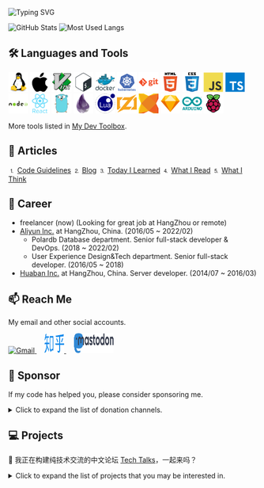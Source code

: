 ![Typing SVG](https://readme-typing-svg.demolab.com?font=Noto+Sans&weight=600&size=32&duration=2500&color=0C82FF&vCenter=true&multiline=true&repeat=false&width=520&height=100&lines=Hi%2C+I'm+ADoyle;A+Full-Stack+%26+DevOps+Engineer)

![GitHub Stats](https://github-readme-stats-adoyle-h.vercel.app/api?username=adoyle-h&show_icons=true&theme=ayu-mirage&bg_color=3B3B3F&text_color=E3E3E1&custom_title=Github+Stats&card_width=400&line_height=24&hide_border=true)
![Most Used Langs](https://github-readme-stats-adoyle-h.vercel.app/api/top-langs/?username=adoyle-h&langs_count=8&theme=ayu-mirage&bg_color=3B3B3F&text_color=E3E3E1&layout=compact&hide_border=true&custom_title=Most+Used+Languages&hide=HTML,CSS,Perl,Makefile)

## 🛠️ Languages and Tools

<p align="left">
  <img src="https://raw.githubusercontent.com/devicons/devicon/master/icons/linux/linux-original.svg" alt="linux" width="40" height="40"/>
  <img src="https://raw.githubusercontent.com/devicons/devicon/master/icons/apple/apple-original.svg" alt="macos" width="40" height="40"/>
  <img src="https://raw.githubusercontent.com/devicons/devicon/master/icons/vim/vim-original.svg" alt="vim" width="40" height="40"/>
  <img src="https://raw.githubusercontent.com/devicons/devicon/master/icons/bash/bash-original.svg" alt="bash" width="40" height="40"/>
  <img src="https://raw.githubusercontent.com/devicons/devicon/master/icons/docker/docker-original-wordmark.svg" alt="docker" width="40" height="40"/>
  <img src="https://raw.githubusercontent.com/devicons/devicon/master/icons/kubernetes/kubernetes-plain-wordmark.svg" alt="kubernetes" width="40" height="40"/>
  <img src="https://raw.githubusercontent.com/devicons/devicon/master/icons/git/git-plain-wordmark.svg" alt="git" width="40" height="40"/>
  <img src="https://raw.githubusercontent.com/devicons/devicon/master/icons/html5/html5-original-wordmark.svg" alt="html5" width="40" height="40"/>
  <img src="https://raw.githubusercontent.com/devicons/devicon/master/icons/css3/css3-original-wordmark.svg" alt="css3" width="40" height="40"/>
  <img src="https://raw.githubusercontent.com/devicons/devicon/master/icons/javascript/javascript-original.svg" alt="javascript" width="40" height="40"/>
  <img src="https://raw.githubusercontent.com/devicons/devicon/master/icons/typescript/typescript-original.svg" alt="typescript" width="40" height="40"/>
  <img src="https://raw.githubusercontent.com/devicons/devicon/master/icons/nodejs/nodejs-original-wordmark.svg" alt="nodejs" width="40" height="40"/>
  <img src="https://raw.githubusercontent.com/devicons/devicon/master/icons/react/react-original-wordmark.svg" alt="react" width="40" height="40"/>
  <img src="https://raw.githubusercontent.com/devicons/devicon/master/icons/go/go-original.svg" alt="go" width="40" height="40"/>
  <img src="https://raw.githubusercontent.com/devicons/devicon/master/icons/elixir/elixir-original.svg" alt="elixir" width="40" height="40"/>
  <img src="https://raw.githubusercontent.com/devicons/devicon/master/icons/lua/lua-original-wordmark.svg" alt="lua" width="40" height="40"/>
  <img src="https://raw.githubusercontent.com/devicons/devicon/master/icons/zig/zig-original.svg" alt="zig" width="40" height="40"/>
  <img src="https://raw.githubusercontent.com/devicons/devicon/master/icons/haxe/haxe-original.svg" alt="haxe" width="40" height="40"/>
  <img src="https://raw.githubusercontent.com/devicons/devicon/master/icons/sketch/sketch-original.svg" alt="sketch" width="40" height="40"/>
  <img src="https://raw.githubusercontent.com/devicons/devicon/master/icons/arduino/arduino-original-wordmark.svg" alt="arduino" width="40" height="40"/>
  <img src="https://raw.githubusercontent.com/devicons/devicon/master/icons/raspberrypi/raspberrypi-original.svg" alt="raspberrypi" width="40" height="40"/>
</p>

More tools listed in [My Dev Toolbox](https://tools.adoyle.me/).

## 📖 Articles

⒈  [Code Guidelines](https://gcg.adoyle.me/) ⒉  [Blog](https://adoyle.me/blog/) ⒊  [Today I Learned](https://github.com/adoyle-h/Today-I-Learned) ⒋  [What I Read](https://github.com/adoyle-h/What-I-Read) ⒌  [What I Think](https://talks.adoyle.me/think)

## 💼 Career

- freelancer (now) (Looking for great job at HangZhou or remote)
- [Aliyun Inc.](https://www.aliyun.com) at HangZhou, China. (2016/05 ~ 2022/02)
  - Polardb Database department. Senior full-stack developer & DevOps. (2018 ~ 2022/02)
  - User Experience Design&Tech department. Senior full-stack developer. (2016/05 ~ 2018)
- [Huaban Inc.](https://huaban.com/) at HangZhou, China. Server developer. (2014/07 ~ 2016/03)

## 📫 Reach Me

My email and other social accounts.

<p>
  <a href="mailto:adoyle.h@gmail.com" target="_blank">
    <img src="https://www.vectorlogo.zone/logos/gmail/gmail-ar21.svg" alt="Gmail" width="80" height="40"/>
  </a>
  &nbsp;&nbsp;&nbsp;
  <a href="https://www.zhihu.com/people/ADoyle" target="_blank">
    <img src="https://raw.githubusercontent.com/adoyle-h/_imgs/master/icons/zhihu.svg" alt="zhihu" width="40" height="40"/>
  </a>
  &nbsp;&nbsp;&nbsp;
  <a href="https://mastodon.social/@adoyle_h" target="_blank">
    <img src="https://raw.githubusercontent.com/adoyle-h/_imgs/master/icons/mastodon-wordmark.svg" alt="mastodon" width="80" height="40"/>
  </a>
</p>

## 🎁 Sponsor

If my code has helped you, please consider sponsoring me.

<details><summary>Click to expand the list of donation channels.</summary>

<div align="center">
  <img src="https://media.githubusercontent.com/media/adoyle-h/_imgs/master/sponsor.png" alt="Sponsor Me" width="300" height="300" />
</div>

<div align="center">
  Or donate using Liberapay <br/>
  <a href="https://liberapay.com/adoyle/donate" target="_blank" >
    <img src="https://liberapay.com/assets/widgets/donate.svg" alt="Donate using Liberapay" width="100" height="36"/>
  </a>
</div>

</details>

## 💻 Projects

📌 我正在构建纯技术交流的中文论坛 [Tech Talks](https://github.com/just-talks/tech-talks)，一起来吗？

<details><summary>Click to expand the list of projects that you may be interested in.</summary>

### Others

[![makefile-utils](https://github-readme-stats-adoyle-h.vercel.app/api/pin/?username=adoyle-h&repo=makefile-utils&bg_color=3B3B3F&text_color=E3E3E1&icon_color=E3E3E1&cache_seconds=7200&hide_border=true)](https://github.com/adoyle-h/makefile-utils)
[![my-development-tools](https://github-readme-stats-adoyle-h.vercel.app/api/pin/?username=adoyle-h&repo=my-development-tools&bg_color=3B3B3F&text_color=E3E3E1&icon_color=E3E3E1&cache_seconds=7200&hide_border=true)](https://github.com/adoyle-h/my-development-tools)
[![blog](https://github-readme-stats-adoyle-h.vercel.app/api/pin/?username=adoyle-h&repo=blog&bg_color=3B3B3F&text_color=E3E3E1&icon_color=E3E3E1&cache_seconds=7200&hide_border=true)](https://github.com/adoyle-h/blog)
[![Today-I-Learned](https://github-readme-stats-adoyle-h.vercel.app/api/pin/?username=adoyle-h&repo=Today-I-Learned&bg_color=3B3B3F&text_color=E3E3E1&icon_color=E3E3E1&cache_seconds=7200&hide_border=true)](https://github.com/adoyle-h/Today-I-Learned)

### Shell

[![lobash](https://github-readme-stats-adoyle-h.vercel.app/api/pin/?username=adoyle-h&repo=lobash&bg_color=3B3B3F&text_color=E3E3E1&icon_color=E3E3E1&cache_seconds=7200&hide_border=true)](https://github.com/adoyle-h/lobash)
[![one.bash](https://github-readme-stats-adoyle-h.vercel.app/api/pin/?username=one-bash&repo=one.bash&show_owner=true&bg_color=3B3B3F&text_color=E3E3E1&icon_color=E3E3E1&cache_seconds=7200&hide_border=true)](https://github.com/one-bash/one.bash)
[![one.share](https://github-readme-stats-adoyle-h.vercel.app/api/pin/?username=one-bash&repo=one.share&show_owner=true&bg_color=3B3B3F&text_color=E3E3E1&icon_color=E3E3E1&cache_seconds=7200&hide_border=true)](https://github.com/one-bash/one.share)
[![bash-completor](https://github-readme-stats-adoyle-h.vercel.app/api/pin/?username=adoyle-h&repo=bash-completor&bg_color=3B3B3F&text_color=E3E3E1&icon_color=E3E3E1&cache_seconds=7200&hide_border=true)](https://github.com/adoyle-h/bash-completor)
[![a-bash-prompt](https://github-readme-stats-adoyle-h.vercel.app/api/pin/?username=adoyle-h&repo=a-bash-prompt&bg_color=3B3B3F&text_color=E3E3E1&icon_color=E3E3E1&cache_seconds=7200&hide_border=true)](https://github.com/adoyle-h/a-bash-prompt)
[![tmux-choose-pane](https://github-readme-stats-adoyle-h.vercel.app/api/pin/?username=adoyle-h&repo=tmux-choose-pane&bg_color=3B3B3F&text_color=E3E3E1&icon_color=E3E3E1&cache_seconds=7200&hide_border=true)](https://github.com/adoyle-h/tmux-choose-pane)
[![bash-logger](https://github-readme-stats-adoyle-h.vercel.app/api/pin/?username=adoyle-h&repo=bash-logger&bg_color=3B3B3F&text_color=E3E3E1&icon_color=E3E3E1&cache_seconds=7200&hide_border=true)](https://github.com/adoyle-h/bash-logger)
[![lookup.sh](https://github-readme-stats-adoyle-h.vercel.app/api/pin/?username=adoyle-h&repo=lookup.sh&bg_color=3B3B3F&text_color=E3E3E1&icon_color=E3E3E1&cache_seconds=7200&hide_border=true)](https://github.com/adoyle-h/lookup.sh)
[![shell-general-colors](https://github-readme-stats-adoyle-h.vercel.app/api/pin/?username=adoyle-h&repo=shell-general-colors&bg_color=3B3B3F&text_color=E3E3E1&icon_color=E3E3E1&cache_seconds=7200&hide_border=true)](https://github.com/adoyle-h/shell-general-colors)

See other [shell projects](https://github.com/adoyle-h?tab=repositories&q=&type=source&sort=stargazers&language=shell) maintained by me.

### Neovim

[![one.nvim](https://github-readme-stats-adoyle-h.vercel.app/api/pin/?username=adoyle-h&repo=one.nvim&bg_color=3B3B3F&text_color=E3E3E1&icon_color=E3E3E1&cache_seconds=7200&hide_border=true)](https://github.com/adoyle-h/one.nvim)
[![ad-telescope-extensions.nvim](https://github-readme-stats-adoyle-h.vercel.app/api/pin/?username=adoyle-h&repo=ad-telescope-extensions.nvim&bg_color=3B3B3F&text_color=E3E3E1&icon_color=E3E3E1&cache_seconds=7200&hide_border=true)](https://github.com/adoyle-h/ad-telescope-extensions.nvim)
[![telescope-extension-maker.nvim](https://github-readme-stats-adoyle-h.vercel.app/api/pin/?username=adoyle-h&repo=telescope-extension-maker.nvim&bg_color=3B3B3F&text_color=E3E3E1&icon_color=E3E3E1&cache_seconds=7200&hide_border=true)](https://github.com/adoyle-h/telescope-extension-maker.nvim)
[![lsp-toggle.nvim](https://github-readme-stats-adoyle-h.vercel.app/api/pin/?username=adoyle-h&repo=lsp-toggle.nvim&bg_color=3B3B3F&text_color=E3E3E1&icon_color=E3E3E1&cache_seconds=7200&hide_border=true)](https://github.com/adoyle-h/lsp-toggle.nvim)
[![nvim-shell-completions](https://github-readme-stats-adoyle-h.vercel.app/api/pin/?username=adoyle-h&repo=nvim-shell-completions&bg_color=3B3B3F&text_color=E3E3E1&icon_color=E3E3E1&cache_seconds=7200&hide_border=true)](https://github.com/adoyle-h/nvim-shell-completions)

See other [neovim projects](https://github.com/adoyle-h?tab=repositories&q=&type=source&sort=stargazers&language=lua) maintained by me.

### NodeJS

[![eslint-config-adoyle-style](https://github-readme-stats-adoyle-h.vercel.app/api/pin/?username=adoyle-h&repo=eslint-config-adoyle-style&bg_color=3B3B3F&text_color=E3E3E1&icon_color=E3E3E1&cache_seconds=7200&hide_border=true)](https://github.com/adoyle-h/eslint-config-adoyle-style)
[![logic-string](https://github-readme-stats-adoyle-h.vercel.app/api/pin/?username=adoyle-h&repo=logic-string&bg_color=3B3B3F&text_color=E3E3E1&icon_color=E3E3E1&cache_seconds=7200&hide_border=true)](https://github.com/adoyle-h/logic-string)
[![Ero.js](https://github-readme-stats-adoyle-h.vercel.app/api/pin/?username=adoyle-h&repo=Ero.js&bg_color=3B3B3F&text_color=E3E3E1&icon_color=E3E3E1&cache_seconds=7200&hide_border=true)](https://github.com/adoyle-h/Ero.js)
[![config-sp](https://github-readme-stats-adoyle-h.vercel.app/api/pin/?username=adoyle-h&repo=config-sp&bg_color=3B3B3F&text_color=E3E3E1&icon_color=E3E3E1&cache_seconds=7200&hide_border=true)](https://github.com/adoyle-h/config-sp)

See other [JS projects](https://github.com/adoyle-h?tab=repositories&q=&type=source&sort=stargazers&language=javascript) maintained by me.

</details>
